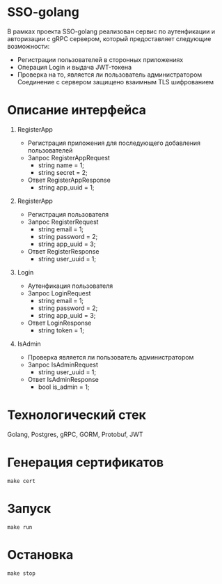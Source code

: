 # SSO-golang

В рамках проекта SSO-golang реализован сервис по аутенфикации и авторизации с gRPC сервером, который предоставляет следующие возможности:
* Регистрации пользователей в сторонных приложениях
* Операция Login и выдача JWT-токена
* Проверка на то, является ли пользователь администратором
Соединение с сервером защищено взаимным TLS шифрованием

# Описание интерфейса

1. RegisterApp
    * Регистрация приложения для последующего добавления пользователей
    * Запрос RegisterAppRequest 
        * string name = 1;
        * string secret = 2;
    * Ответ RegisterAppResponse 
        * string app_uuid = 1; 

2. RegisterApp
    * Регистрация пользователя 
    * Запрос RegisterRequest 
        * string email = 1;
        * string password = 2;
        * string app_uuid = 3;
    * Ответ RegisterResponse 
        * string user_uuid = 1; 

3. Login
    * Аутенфикация пользователя 
    * Запрос LoginRequest 
        * string email = 1; 
        * string password = 2;
        * string app_uuid = 3; 
    * Ответ LoginResponse 
        * string token = 1; 

4. IsAdmin
    * Проверка является ли пользователь администратором
    * Запрос IsAdminRequest 
        * string user_uuid = 1; 
    * Ответ IsAdminResponse 
        * bool is_admin = 1; 

# Технологический стек
Golang, Postgres, gRPC, GORM, Protobuf, JWT

# Генерация сертификатов
```
make cert
```

# Запуск
```
make run
```

# Остановка

```
make stop
```

